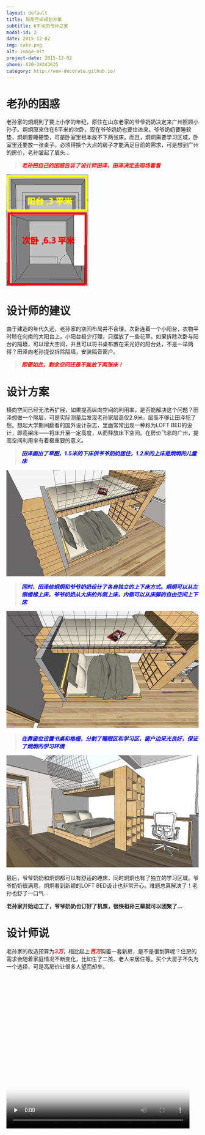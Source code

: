 ```yaml
---
layout: default
title: 局部空间规划方案
subtitle: 6平米的爷孙之家
modal-id: 2
date: 2015-12-02
img: cake.png
alt: image-alt
project-date: 2015-12-02
phone: 020-38343625
category: http://wow-decorate.github.io/
---
```

# 老孙的困惑
<p align="left">老孙家的炯炯到了要上小学的年纪，原住在山东老家的爷爷奶奶决定来广州照顾小孙子。炯炯原来住在6平米的次卧，现在爷爷奶奶也要住进来。爷爷奶奶要睡软垫，炯炯要睡硬垫，可是卧室里根本放不下两张床。而且，炯炯需要学习区域，卧室里还要放一张桌子。必须得换个大点的房子才能满足目前的需求，可是想到广州的房价，老孙皱起了眉头...</p>

> <font color="red"><b><i><p align="left">老孙把自己的困惑告诉了设计师田泽，田泽决定去现场看看</p></i></b></font>

![1](/img/portfolio/1.png)

# 设计师的建议
<p align="left">由于建造的年代久远，老孙家的空间布局并不合理，次卧连着一个小阳台，衣物平时晾在向南的大阳台上，小阳台极少打理，只摆放了一些花草。如果拆除次卧与阳台的隔墙，可以增大空间，并且可以将书桌布置在采光好的阳台处，不是一举两得？田泽向老孙提议拆除隔墙，安装隔音窗户。</p>

> <font color="red"><b><i><p align="left">即便如此，剩余空间还是不能放下两张床！</p></i></b></font>

# 设计方案
<p align="left">横向空间已经无法再扩展，如果提高纵向空间的利用率，是否能解决这个问题？田泽想做一个隔层，可是实际测量后发现老孙家层高仅2.9米，层高不够让田泽犯了愁。想起大学期间翻看的国外设计杂志，里面常常出现一种称为LOFT BED的设计，即高架床——将床升至一定高度，从而释放床下空间。在房价飞涨的广州，提高空间利用率有着极重要的意义。</p>

> <font color="blue"><b><i><p align="left">田泽画出了草图，1.5米的下床供爷爷奶奶居住，1.2米的上床是炯炯的儿童床</p></i></b></font>

![1](/img/portfolio/2.png)

> <font color="blue"><b><i><p align="left">同时，田泽给炯炯和爷爷奶奶设计了各自独立的上下床方式。炯炯可以从左侧楼梯上床，爷爷奶奶从大床的外侧上床，内侧可以从床脚的自由空间上下床</p></i></b></font>

![1](/img/portfolio/3.png)  

> <font color="blue"><b><i><p align="left">在靠窗位设置书桌和格栅，分割了睡眠区和学习区，窗户边采光良好，保证了炯炯的学习环境</p></i></b></font>


![1](/img/portfolio/4.png)

<p align="left">最后，爷爷奶奶和炯炯都可以有舒适的睡床，同时炯炯也有了独立的学习区域。爷爷奶奶很满意，炯炯看到新颖的LOFT BED设计也非常开心。难题总算解决了！老孙也舒了一口气... </p>
 
<p align="left"><b>老孙家开始动工了，爷爷奶奶也订好了机票，很快祖孙三辈就可以团聚了...</b></p>

# 设计师说
<p align="left">老孙家的改造预算为<b><i><font color="red">3万</font></i></b>，相比起上<b><i><font color="red">百万</font></i></b>购置一套新房，是不是很划算呢？住房的需求会随着家庭情况不断变化，比如生了二孩、老人来居住等。买个大房子不失为一个选择，可是高房价让很多人望而却步。</p>


<video id="video" width="480" height="400" controls="" preload="none" poster="http://media.w3.org/2010/05/sintel/poster.png">
<source id="mp4" src="/img/makapc.mp4" type="video/mp4">
</video>